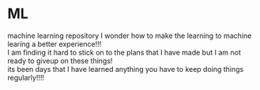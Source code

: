 # ML
machine learning repository
I wonder how to make the learning to machine learing a better experience!!!
<br/>
I am finding it hard to stick on to the plans that I have made but I am not ready to giveup on these things!
<br/>
its been days that I have learned anything you have to keep doing things regularly!!!!
